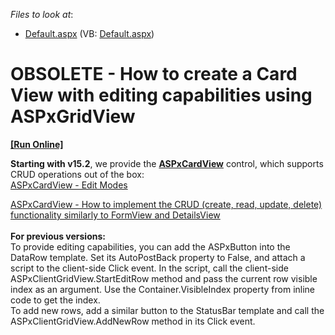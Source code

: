 <!-- default file list -->
*Files to look at*:

* [Default.aspx](./CS/WebApplication164/Default.aspx) (VB: [Default.aspx](./VB/WebApplication164/Default.aspx))
<!-- default file list end -->
# OBSOLETE - How to create a Card View with editing capabilities using ASPxGridView
<!-- run online -->
**[[Run Online]](https://codecentral.devexpress.com/e1278)**
<!-- run online end -->


<p><strong>Starting with v15.2</strong>, we provide the <a href="https://www.devexpress.com/Subscriptions/New-2015-2.xml#aspnet"><strong>ASPxCardView</strong></a> control, which supports CRUD operations out of the box:<br><a href="https://demos.devexpress.com/ASPxCardViewDemos/Editing/EditModes.aspx">ASPxCardView - Edit Modes</a></p>
<p><a href="https://www.devexpress.com/Support/Center/p/T496745">ASPxCardView - How to implement the CRUD (create, read, update, delete) functionality similarly to FormView and DetailsView</a><br><br><strong>For previous versions:</strong><br>To provide editing capabilities, you can add the ASPxButton into the DataRow template. Set its AutoPostBack property to False, and attach a script to the client-side Click event. In the script, call the client-side ASPxClientGridView.StartEditRow method and pass the current row visible index as an argument. Use the Container.VisibleIndex property from inline code to get the index.<br>To add new rows, add a similar button to the StatusBar template and call the ASPxClientGridView.AddNewRow method in its Click event.</p>

<br/>


